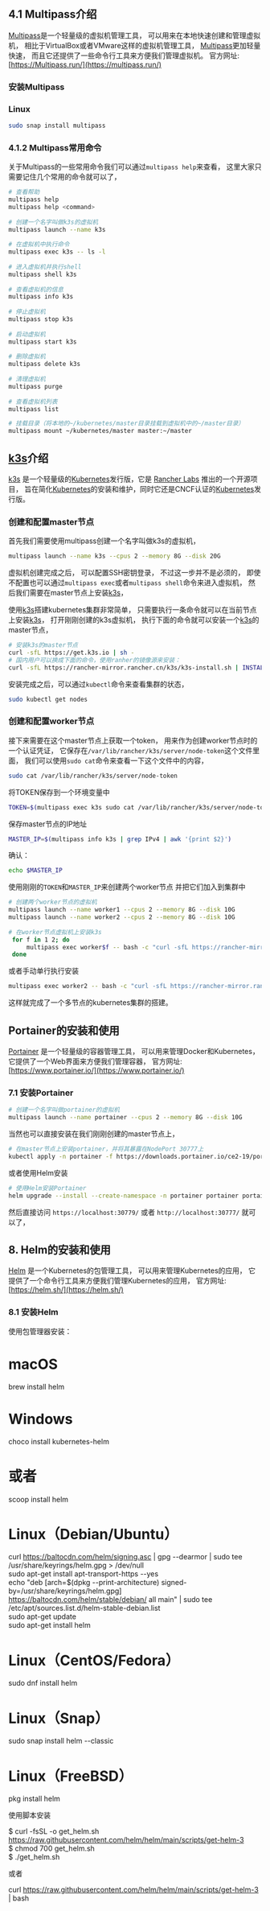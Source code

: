 ## 4.1 Multipass介绍

[Multipass](https://multipass.run/)是一个轻量级的虚拟机管理工具， 可以用来在本地快速创建和管理虚拟机， 相比于VirtualBox或者VMware这样的虚拟机管理工具， [Multipass](https://multipass.run/)更加轻量快速， 而且它还提供了一些命令行工具来方便我们管理虚拟机。 官方网址: [https://Multipass.run/](https://multipass.run/)

### 安装Multipass

###  Linux  
```bash
sudo snap install multipass
```
### 4.1.2 Multipass常用命令

关于Multipass的一些常用命令我们可以通过`multipass help`来查看， 这里大家只需要记住几个常用的命令就可以了，
```bash
# 查看帮助  
multipass help  
multipass help <command>  
​  
# 创建一个名字叫做k3s的虚拟机  
multipass launch --name k3s  
​  
# 在虚拟机中执行命令  
multipass exec k3s -- ls -l  
​  
# 进入虚拟机并执行shell  
multipass shell k3s  
​  
# 查看虚拟机的信息  
multipass info k3s  
​  
# 停止虚拟机  
multipass stop k3s 
​  
# 启动虚拟机  
multipass start k3s  
​  
# 删除虚拟机  
multipass delete k3s  
​  
# 清理虚拟机  
multipass purge  
​  
# 查看虚拟机列表  
multipass list  

# 挂载目录（将本地的~/kubernetes/master目录挂载到虚拟机中的~/master目录）  
multipass mount ~/kubernetes/master master:~/master  
```

## [k3s](https://k3s.io/)介绍

[k3s](https://k3s.io/) 是一个轻量级的[Kubernetes](https://kubernetes.io/)发行版，它是 [Rancher Labs](https://www.rancher.com/) 推出的一个开源项目， 旨在简化[Kubernetes](https://kubernetes.io/)的安装和维护，同时它还是CNCF认证的[Kubernetes](https://kubernetes.io/)发行版。

### 创建和配置master节点

首先我们需要使用multipass创建一个名字叫做k3s的虚拟机，

```bash
multipass launch --name k3s --cpus 2 --memory 8G --disk 20G
```

虚拟机创建完成之后， 可以配置SSH密钥登录， 不过这一步并不是必须的， 即使不配置也可以通过`multipass exec`或者`multipass shell`命令来进入虚拟机， 然后我们需要在master节点上安装[k3s](https://k3s.io/)，

使用[k3s](https://k3s.io/)搭建kubernetes集群非常简单， 只需要执行一条命令就可以在当前节点上安装[k3s](https://k3s.io/)， 打开刚刚创建的k3s虚拟机， 执行下面的命令就可以安装一个[k3s](https://k3s.io/)的master节点，

```bash
# 安装k3s的master节点 
curl -sfL https://get.k3s.io | sh -
# 国内用户可以换成下面的命令，使用ranher的镜像源来安装：
curl -sfL https://rancher-mirror.rancher.cn/k3s/k3s-install.sh | INSTALL_K3S_MIRROR=cn sh -
```

安装完成之后，可以通过`kubectl`命令来查看集群的状态，

```bash
sudo kubectl get nodes
```
### 创建和配置worker节点

接下来需要在这个master节点上获取一个token， 用来作为创建worker节点时的一个认证凭证， 它保存在`/var/lib/rancher/k3s/server/node-token`这个文件里面， 我们可以使用`sudo cat`命令来查看一下这个文件中的内容，

```bash
sudo cat /var/lib/rancher/k3s/server/node-token
```

将TOKEN保存到一个环境变量中

```bash
TOKEN=$(multipass exec k3s sudo cat /var/lib/rancher/k3s/server/node-token)
```

保存master节点的IP地址

```bash
MASTER_IP=$(multipass info k3s | grep IPv4 | awk '{print $2}')
```
确认：

```bash
echo $MASTER_IP
```
使用刚刚的`TOKEN`和`MASTER_IP`来创建两个worker节点 并把它们加入到集群中

```bash
# 创建两个worker节点的虚拟机  
multipass launch --name worker1 --cpus 2 --memory 8G --disk 10G  
multipass launch --name worker2 --cpus 2 --memory 8G --disk 10G  
  
# 在worker节点虚拟机上安装k3s  
 for f in 1 2; do  
     multipass exec worker$f -- bash -c "curl -sfL https://rancher-mirror.rancher.cn/k3s/k3s-install.sh | INSTALL_K3S_MIRROR=cn K3S_URL=\"https://$MASTER_IP:6443\" K3S_TOKEN=\"$TOKEN\" sh -"  
 done
```

或者手动单行执行安装

```bash
multipass exec worker2 -- bash -c "curl -sfL https://rancher-mirror.rancher.cn/k3s/k3s-install.sh | INSTALL_K3S_MIRROR=cn K3S_URL=\"https://$MASTER_IP:6443\" K3S_TOKEN=\"$TOKEN\" sh -"
```


这样就完成了一个多节点的kubernetes集群的搭建。

## Portainer的安装和使用

[Portainer](https://www.portainer.io/) 是一个轻量级的容器管理工具， 可以用来管理Docker和Kubernetes， 它提供了一个Web界面来方便我们管理容器， 官方网址: [https://www.portainer.io/](https://www.portainer.io/)

### 7.1 安装Portainer

```bash
# 创建一个名字叫做portainer的虚拟机  
multipass launch --name portainer --cpus 2 --memory 8G --disk 10G
```

当然也可以直接安装在我们刚刚创建的master节点上，
```bash
# 在master节点上安装portainer，并将其暴露在NodePort 30777上  
kubectl apply -n portainer -f https://downloads.portainer.io/ce2-19/portainer.yaml
```

或者使用Helm安装

```bash
# 使用Helm安装Portainer  
helm upgrade --install --create-namespace -n portainer portainer portainer/portainer --set tls.force=true
```

然后直接访问 `https://localhost:30779/` 或者 `http://localhost:30777/` 就可以了，

## 8. Helm的安装和使用

[Helm](https://helm.sh/) 是一个Kubernetes的包管理工具， 可以用来管理Kubernetes的应用， 它提供了一个命令行工具来方便我们管理Kubernetes的应用， 官方网址: [https://helm.sh/](https://helm.sh/)

### 8.1 安装Helm

使用包管理器安装：

# macOS  
brew install helm  
  
# Windows  
choco install kubernetes-helm  
# 或者  
scoop install helm  
  
# Linux（Debian/Ubuntu）  
curl https://baltocdn.com/helm/signing.asc | gpg --dearmor | sudo tee /usr/share/keyrings/helm.gpg > /dev/null  
sudo apt-get install apt-transport-https --yes  
echo "deb [arch=$(dpkg --print-architecture) signed-by=/usr/share/keyrings/helm.gpg] https://baltocdn.com/helm/stable/debian/ all main" | sudo tee /etc/apt/sources.list.d/helm-stable-debian.list  
sudo apt-get update  
sudo apt-get install helm  
  
# Linux（CentOS/Fedora）  
sudo dnf install helm  
  
# Linux（Snap）  
sudo snap install helm --classic  
  
# Linux（FreeBSD）  
pkg install helm  
  


使用脚本安装

$ curl -fsSL -o get_helm.sh https://raw.githubusercontent.com/helm/helm/main/scripts/get-helm-3  
$ chmod 700 get_helm.sh  
$ ./get_helm.sh

或者

curl https://raw.githubusercontent.com/helm/helm/main/scripts/get-helm-3 | bash



